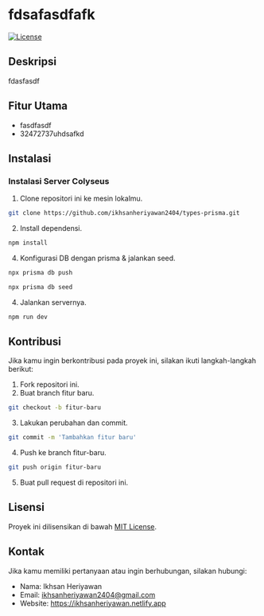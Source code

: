 # fdsafasdfafk

[![License](https://img.shields.io/badge/License-MIT-blue.svg)](LICENSE)

## Deskripsi
fdasfasdf

## Fitur Utama
- fasdfasdf
- 32472737uhdsafkd
## Instalasi
### Instalasi Server Colyseus

1. Clone repositori ini ke mesin lokalmu.
```bash
git clone https://github.com/ikhsanheriyawan2404/types-prisma.git
```

2. Install dependensi.
```bash
npm install
```

4. Konfigurasi DB dengan prisma & jalankan seed.
```bash
npx prisma db push
```
```bash
npx prisma db seed
```

4. Jalankan servernya.
```bash
npm run dev
```

## Kontribusi
Jika kamu ingin berkontribusi pada proyek ini, silakan ikuti langkah-langkah berikut:
1. Fork repositori ini.
2. Buat branch fitur baru.
```bash
git checkout -b fitur-baru
```
3. Lakukan perubahan dan commit.
```bash
git commit -m 'Tambahkan fitur baru'
```
4. Push ke branch fitur-baru.
```bash
git push origin fitur-baru
```
5. Buat pull request di repositori ini.


## Lisensi
Proyek ini dilisensikan di bawah [MIT License](LICENSE).

## Kontak
Jika kamu memiliki pertanyaan atau ingin berhubungan, silakan hubungi:
- Nama: Ikhsan Heriyawan
- Email: ikhsanheriyawan2404@gmail.com
- Website: https://ikhsanheriyawan.netlify.app
